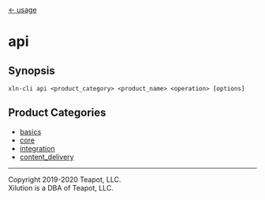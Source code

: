 [<- usage](../../usage.md)

# api

## Synopsis

```
xln-cli api <product_category> <product_name> <operation> [options]
```

## Product Categories

- [basics](basics/index.md)
- [core](core/index.md)
- [integration](integration/index.md)
- [content_delivery](content_delivery/index.md)

---

Copyright 2019-2020 Teapot, LLC.  
Xilution is a DBA of Teapot, LLC.
